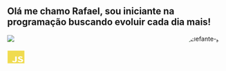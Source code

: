 ## Olá me chamo Rafael, sou iniciante na programação buscando evoluir cada dia mais!
<div align="left">
  <a href="https://github.com/Elefantinhu">
  <img height="180em" src="https://github-readme-stats.vercel.app/api?username=Elefantinhu&show_icons=true&theme=dracula&include_all_commits=true&count_private=true"/>
  <img align="right" alt="Elefante-pic" height="180" style="border-radius:80px;" 
       src="https://cdn.discordapp.com/attachments/358270949948260355/932687535732306001/tumblr_m61ftenR6Y1rxzqi6o1_500.gif">
</div>
<div style="display: inline_block"><br>
  <img align="center" alt="Rafa-Js" height="30" width="40" src="https://raw.githubusercontent.com/devicons/devicon/master/icons/javascript/javascript-plain.svg">

